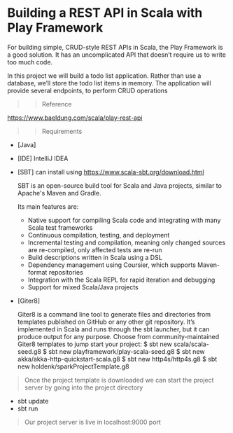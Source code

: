 # Building a REST API in Scala with Play Framework

For building simple, CRUD-style REST APIs in Scala, the Play Framework is a good solution. 
It has an uncomplicated API that doesn’t require us to write too much code.

In this project we will build a todo list application. Rather than use a database, 
we’ll store the todo list items in memory. The application will provide several endpoints, to perform CRUD operations

>>  Reference

https://www.baeldung.com/scala/play-rest-api


>>	Requirements
*	[Java]
*	[IDE] IntelliJ IDEA
*	[SBT] can install using https://www.scala-sbt.org/download.html

    SBT is an open-source build tool for Scala and Java projects, similar to Apache's Maven and Gradle.
    
    Its main features are:
    * Native support for compiling Scala code and integrating with many Scala test frameworks
    * Continuous compilation, testing, and deployment
    * Incremental testing and compilation, meaning only changed sources are re-compiled, only affected tests are re-run
    * Build descriptions written in Scala using a DSL
    * Dependency management using Coursier, which supports Maven-format repositories
    * Integration with the Scala REPL for rapid iteration and debugging
    * Support for mixed Scala/Java projects


*   [Giter8]


    Giter8 is a command line tool to generate files and directories from templates published on GitHub or any other git repository. 
    It’s implemented in Scala and runs through the sbt launcher, but it can produce output for any purpose.
    Choose from community-maintained Giter8 templates to jump start your project:
    $ sbt new scala/scala-seed.g8
    $ sbt new playframework/play-scala-seed.g8
    $ sbt new akka/akka-http-quickstart-scala.g8
    $ sbt new http4s/http4s.g8
    $ sbt new holdenk/sparkProjectTemplate.g8	

>	Once the project template is downloaded we can start the project server by going into the project directory
*	sbt update
*	sbt run
>   Our project server is live in localhost:9000 port
		

